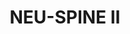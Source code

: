 ---
title: NEU-SPINE II
description: Software Engineering Senior Capstone Project
image: /assets/images/projects/neu-spine.jpg
actions:
- text: More Information
  link: https://www.leebrandon.com/product/ab-inforcer-ii-coming-soon/
significance: 7
technologies:
  - name: React Native
tags:
  - name: Mobile Application
  - name: Hardware (Bluetooth LE)
collaborators:
  - name: Nicholas Hadley
    role: Team Lead
  - name: Michael Carter
  - name: Gabriel Petkewich
  - name: Atakan Cocen
  - name: Jacob Smith
---